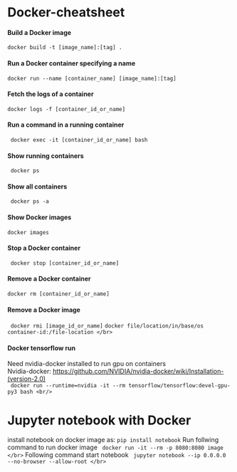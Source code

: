 # Docker-cheatsheet
#### Build a Docker image
```docker build -t [image_name]:[tag] .```
#### Run a Docker container specifying a name
```docker run --name [container_name] [image_name]:[tag]```
#### Fetch the logs of a container
```docker logs -f [container_id_or_name]```
#### Run a command in a running container
``` docker exec -it [container_id_or_name] bash```
#### Show running containers
``` docker ps```
#### Show all containers
``` docker ps -a```
#### Show Docker images
```docker images```
#### Stop a Docker container
``` docker stop [container_id_or_name]```
#### Remove a Docker container
```docker rm [container_id_or_name]```
#### Remove a Docker image
``` docker rmi [image_id_or_name]```
```docker file/location/in/base/os container-id:/file-location </br>```
#### Docker tensorflow run
Need nvidia-docker installed to run gpu on containers <br/>
Nvidia-docker: https://github.com/NVIDIA/nvidia-docker/wiki/Installation-(version-2.0) <br/>
``` docker run --runtime=nvidia -it --rm tensorflow/tensorflow:devel-gpu-py3 bash <br/>```

# Jupyter notebook with Docker
install notebook on docker image as:
```pip install notebook```
Run follwing command to run docker image
``` docker run -it --rm -p 8080:8080 image </br>```
Following command start notebook 
``` jupyter notebook --ip 0.0.0.0 --no-browser --allow-root </br>```

